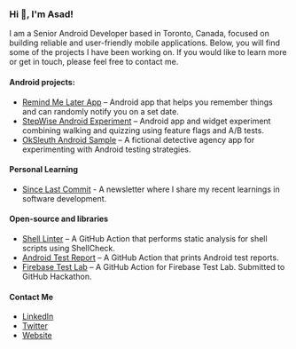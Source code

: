 ### Hi 👋, I'm Asad!

I am a Senior Android Developer based in Toronto, Canada, focused on building reliable and user-friendly mobile applications. Below, you will find some of the projects I have been working on. If you would like to learn more or get in touch, please feel free to contact me.

#### Android projects: 
- [Remind Me Later App](https://github.com/asadmansr/remindmelater) – Android app that helps you remember things and can randomly notify you on a set date.
- [StepWise Android Experiment](https://github.com/asadmansr/StepWise) – Android app and widget experiment combining walking and quizzing using feature flags and A/B tests.
- [OkSleuth Android Sample](https://github.com/asadmansr/OkSleuth) – A fictional detective agency app for experimenting with Android testing strategies.

#### Personal Learning
- [Since Last Commit](https://asadmansoor.substack.com/) - A newsletter where I share my recent learnings in software development.

#### Open-source and libraries
- [Shell Linter](https://github.com/marketplace/actions/shell-linter) – A GitHub Action that performs static analysis for shell scripts using ShellCheck.
- [Android Test Report](https://github.com/asadmansr/android-test-report-action) – A GitHub Action that prints Android test reports.
- [Firebase Test Lab](https://github.com/asadmansr/Firebase-Test-Lab-Action) – A GitHub Action for Firebase Test Lab. Submitted to GitHub Hackathon.

#### Contact Me
- [LinkedIn](https://www.linkedin.com/in/asadmansoor/)
- [Twitter](https://twitter.com/asadmansr)
- [Website](https://asadmansoor.com/)
